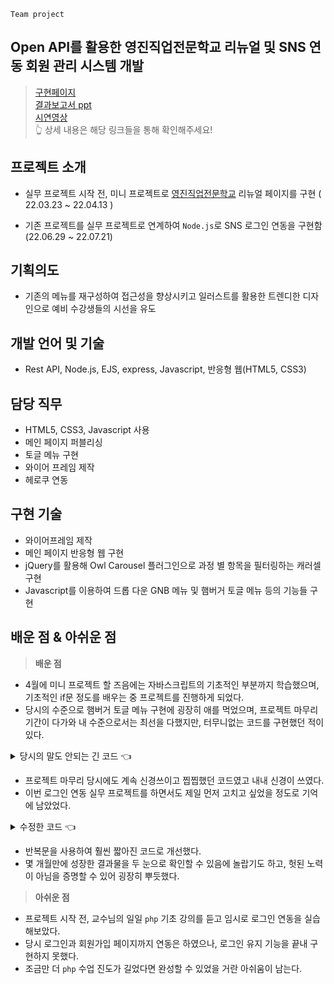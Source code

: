 `Team project`
## Open API를 활용한 영진직업전문학교 리뉴얼 및  SNS 연동 회원 관리 시스템 개발 

> [구현페이지](https://yj-renewal.herokuapp.com)  
> [결과보고서 ppt](https://github.com/0-un/YJ-renewal/blob/main/%E1%84%8B%E1%85%A3%E1%84%89%E1%85%B5%E1%86%A8%E1%84%8B%E1%85%B3%E1%86%AB%E1%84%8E%E1%85%B5%E1%84%8F%E1%85%B5%E1%86%AB2%E1%84%8C%E1%85%A9_%E1%84%8E%E1%85%AC%E1%84%8C%E1%85%A9%E1%86%BC.pdf)   
	[시연영상](https://youtu.be/if0JwZpgKLg)  
  👆 상세 내용은 해당 링크들을 통해 확인해주세요!

## 프로젝트 소개 

* 실무 프로젝트 시작 전, 미니 프로젝트로 [영진직업전문학교](http://yjjob.or.kr/) 리뉴얼 페이지를 구현 ( 22.03.23 ~ 22.04.13 )

* 기존 프로젝트를 실무 프로젝트로 연계하여  `Node.js`로 SNS 로그인 연동을 구현함 (22.06.29 ~ 22.07.21)

## 기획의도 
* 기존의 메뉴를 재구성하여 접근성을 향상시키고 일러스트를 활용한 트렌디한 디자인으로 예비 수강생들의 시선을 유도


## 개발 언어 및 기술 
- Rest API, Node.js, EJS, express, Javascript, 반응형 웹(HTML5, CSS3)

## 담당 직무
- HTML5, CSS3, Javascript 사용
- 메인 페이지 퍼블리싱
- 토글 메뉴 구현
- 와이어 프레임 제작
- 헤로쿠 연동


## 구현 기술
-  와이어프레임 제작
- 메인 페이지 반응형 웹 구현
- jQuery를 활용해 Owl Carousel 플러그인으로 과정 별 항목을 필터링하는 캐러셀 구현
- Javascript를 이용하여 드롭 다운 GNB 메뉴 및 햄버거 토글 메뉴 등의 기능들 구현


## 배운 점 & 아쉬운 점
> **배운 점** 
* 4월에 미니 프로젝트 할 즈음에는 자바스크립트의 기초적인 부분까지 학습했으며, 기초적인 if문 정도를 배우는 중 프로젝트를 진행하게 되었다.
* 당시의 수준으로 햄버거 토글 메뉴 구현에 굉장히 애를 먹었으며, 프로젝트 마무리 기간이 다가와 내 수준으로서는 최선을 다했지만, 터무니없는 코드를 구현했던 적이 있다.

<details>
 <summary>당시의 말도 안되는 긴 코드 👈 </summary>
 
<div markdown="1">

```javascript

$(function(){

var  toggle1 = $('.slide_toggle1');

var  toggle2 = $('.slide_toggle2');

var  toggle3 = $('.slide_toggle3');

var  toggle4 = $('.slide_toggle4');

var  toggle5 = $('.slide_toggle5');

var  toggle6 = $('.slide_toggle6');

var  menu1 = $('.dropdown-container1');

var  menu2 = $('.dropdown-container2');

var  menu3 = $('.dropdown-container3');

var  menu4 = $('.dropdown-container4');

var  menu5 = $('.dropdown-container5');

var  menu6 = $('.dropdown-container6');


$(toggle1).on('click',function(e){

//toggle을 클릭했을 때 이벤트 발생

e.preventDefault();

menu1.slideToggle();

// 효과 메서드, slideUp(), slideDown() 효과 동시 적용

// 다른 메뉴 닫기

if(menu2.css('display') == 'block')

menu2.slideToggle();

if(menu3.css('display') == 'block')

menu3.slideToggle();

if(menu4.css('display') == 'block')

menu4.slideToggle();

if(menu5.css('display') == 'block')

menu5.slideToggle();

if(menu6.css('display') == 'block')

menu6.slideToggle();

})

$(toggle2).on('click',function(e){

//toggle을 클릭했을 때 이벤트 발생

e.preventDefault();

// 이벤트 버블링을 막기 위한 코드

//이벤트 버블링 : 버튼을 감싸고 있는 wrapper에도 이벤트가 작동되는 현상

menu2.slideToggle();

// 효과 메서드, slideUp(), slideDown() 효과 동시 적용

// 다른 메뉴 닫기

if(menu1.css('display') == 'block')

menu1.slideToggle();

if(menu3.css('display') == 'block')

menu3.slideToggle();

if(menu4.css('display') == 'block')

menu4.slideToggle();

if(menu5.css('display') == 'block')

menu5.slideToggle();

if(menu6.css('display') == 'block')

menu6.slideToggle();

})

$(toggle3).on('click',function(e){

e.preventDefault();

menu3.slideToggle();

// 다른 메뉴 닫기

if(menu1.css('display') == 'block')

menu1.slideToggle();

if(menu2.css('display') == 'block')

menu2.slideToggle();

if(menu4.css('display') == 'block')

menu4.slideToggle();

if(menu5.css('display') == 'block')

menu5.slideToggle();

if(menu6.css('display') == 'block')

menu6.slideToggle();

})

//   toggle6 까지 해당 if문을 반복했다.....

});



```
</div>

</details>

* 프로젝트 마무리 당시에도 계속 신경쓰이고 찝찝했던 코드였고 내내 신경이 쓰였다.
* 이번 로그인 연동 실무 프로젝트를 하면서도 제일 먼저 고치고 싶었을 정도로 기억에 남았었다.




<details>
<summary>  수정한 코드  👈</summary>

<div markdown="2">

```javascript
$(function(){
// 0717 수정

let  toggleMenu = document.getElementsByClassName("slide_toggle");
let  dropMenu = document.getElementsByClassName("dropdown-container");

for(let  i = 0; i <toggleMenu.length; i++){

$(toggleMenu[i]).on('click',function(e){

//toggle을 클릭했을 때 이벤트 발생
e.preventDefault();

for(let  j= 0; j <toggleMenu.length; j++){

if($(dropMenu[j]).css('display') == 'block')

$(dropMenu[j]).slideToggle();
}
$(dropMenu[i]).slideToggle();
})
}
});
```
</div>

</details>



- 반복문을 사용하여 훨씬 짧아진 코드로 개선했다.
- 몇 개월만에 성장한 결과물을 두 눈으로 확인할 수 있음에 놀랍기도 하고, 헛된 노력이 아님을 증명할 수 있어 굉장히 뿌듯했다.


> **아쉬운 점** 
-  프로젝트 시작 전, 교수님의 일일  `php`  기초 강의를 듣고 임시로 로그인 연동을 실습해보았다.
- 당시 로그인과 회원가입 페이지까지 연동은 하였으나, 로그인 유지 기능을 끝내 구현하지 못했다.
- 조금만 더 `php` 수업 진도가 길었다면 완성할 수 있었을 거란 아쉬움이 남는다.
